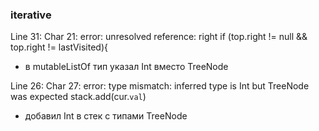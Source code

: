 ### iterative
Line 31: Char 21: error: unresolved reference: right
if (top.right != null && top.right != lastVisited){
- в mutableListOf тип указал Int вместо TreeNode

Line 26: Char 27: error: type mismatch: inferred type is Int but TreeNode was expected
stack.add(cur.`val`)
- добавил Int в стек с типами TreeNode